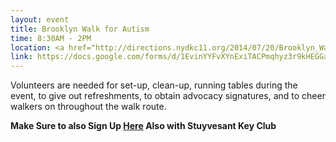 ```yaml
---
layout: event
title: Brooklyn Walk for Autism
time: 8:30AM - 2PM
location: <a href="http://directions.nydkc11.org/2014/07/20/Brooklyn_Walk_For_Autism/"> The Nethermed, Prospect Park Brooklyn </a>
link: https://docs.google.com/forms/d/1EvinYYFvXYnExiTACPmqhyz3r9kHEGGaWi5W9KNfTPA/viewform
---
```

Volunteers are needed for set-up, clean-up, running tables during the event, to give out refreshments, to obtain advocacy signatures, and to cheer walkers on throughout the walk route.

**Make Sure to also Sign Up [Here](https://www.kintera.org/faf/volunteerRegNew/contactUs.asp?ievent=1094428&lis=1&kntae1094428=B016F87A7000456EB97E5E6A58BA091C) Also with Stuyvesant Key Club**
